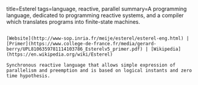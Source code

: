 title=Esterel
tags=language, reactive, parallel
summary=A programming language, dedicated to programming reactive systems, and a compiler which translates programs into finite-state machines. 
~~~~~~

[Website](http://www-sop.inria.fr/meije/esterel/esterel-eng.html) | [Primer](https://www.college-de-france.fr/media/gerard-berry/UPL8106359781114103786_Esterelv5_primer.pdf) | [Wikipedia](https://en.wikipedia.org/wiki/Esterel)

Synchronous reactive language that allows simple expression of parallelism and preemption and is based on logical instants and zero time hypothesis.
